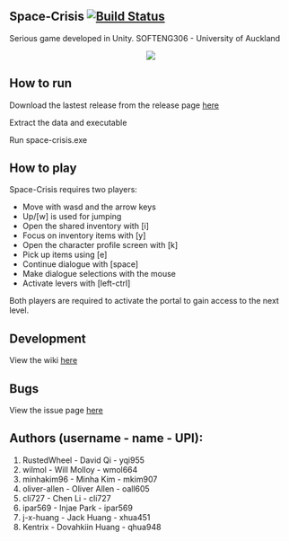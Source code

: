 ## Space-Crisis [![Build Status](https://travis-ci.com/wilmol/Space-Crisis.svg?branch=master)](https://travis-ci.com/wilmol/Space-Crisis)
Serious game developed in Unity. SOFTENG306 - University of Auckland

<p align="center"> <img src = UnityProject/Assets/Welcome-Screen/main-screen.png/></p>

## How to run 
Download the lastest release from the release page [here](https://github.com/wilmol/SE306_Project2/releases)  

Extract the data and executable

Run space-crisis.exe

## How to play
Space-Crisis requires two players:
* Move with wasd and the arrow keys
* Up/[w] is used for jumping
* Open the shared inventory with [i]
* Focus on inventory items with [y]
* Open the character profile screen with [k]
* Pick up items using [e]
* Continue dialogue with [space]
* Make dialogue selections with the mouse
* Activate levers with [left-ctrl]

Both players are required to activate the portal to gain access to the next level.

## Development
View the wiki [here](https://github.com/wilmol/SE306_Project2/wiki)  

## Bugs
View the issue page [here](https://github.com/wilmol/SE306_Project2/issues)  

## Authors (username - name - UPI):
1. RustedWheel - David Qi - yqi955
1. wilmol - Will Molloy - wmol664
1. minhakim96 - Minha Kim - mkim907
1. oliver-allen - Oliver Allen - oall605
1. cli727 - Chen Li - cli727
1. ipar569 - Injae Park - ipar569
1. j-x-huang - Jack Huang - xhua451
1. Kentrix - Dovahkiin Huang - qhua948
